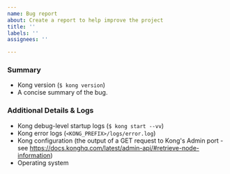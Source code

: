 ```yaml
---
name: Bug report
about: Create a report to help improve the project
title: ''
labels: ''
assignees: ''

---
```


<!--
Make sure you upgrade to the latest version of Kong, it might already get fixed.
https://github.com/Kong/kong/releases

Please read the CONTRIBUTING.md guidelines to learn on which channels you can
seek for help and ask general questions:
https://github.com/Kong/kong/blob/master/CONTRIBUTING.md#where-to-seek-for-help
-->

### Summary
- Kong version (`$ kong version`)
- A concise summary of the bug.

### Additional Details & Logs
- Kong debug-level startup logs (`$ kong start --vv`)
- Kong error logs (`<KONG_PREFIX>/logs/error.log`)
- Kong configuration (the output of a GET request to Kong's Admin port - see
  https://docs.konghq.com/latest/admin-api/#retrieve-node-information)
- Operating system
